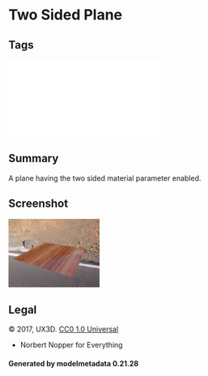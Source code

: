 # Two Sided Plane

## Tags

![core](../../Models-core.md)

## Summary

A plane having the two sided material parameter enabled.

## Screenshot

![screenshot](screenshot/screenshot.jpg)

## Legal

&copy; 2017, UX3D. [CC0 1.0 Universal](https://creativecommons.org/publicdomain/zero/1.0/legalcode)

 - Norbert Nopper for Everything

#### Generated by modelmetadata 0.21.28